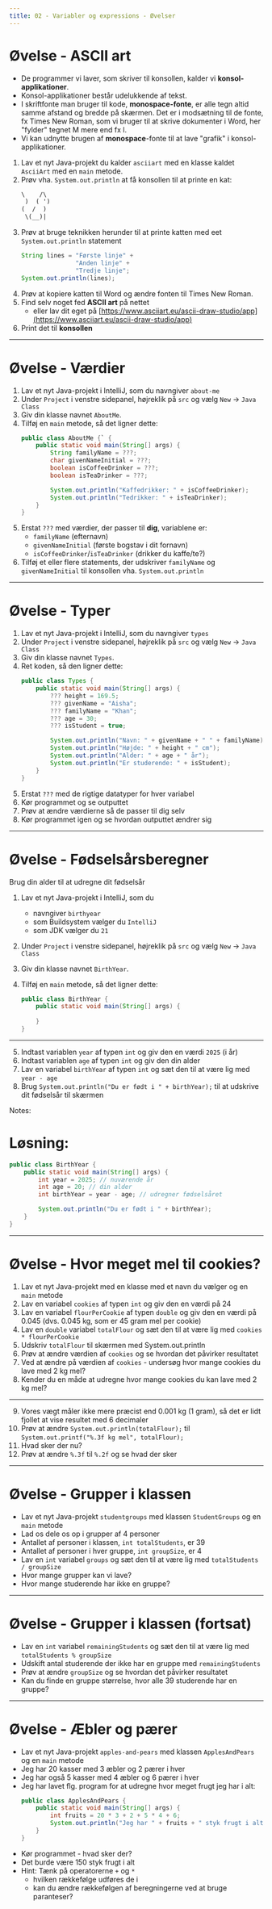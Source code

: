 ```yaml
---
title: 02 - Variabler og expressions - Øvelser
---
```


# Øvelse - ASCII art
- De programmer vi laver, som skriver til konsollen, kalder vi **konsol-applikationer**. 
- Konsol-applikationer består udelukkende af tekst.
- I skriftfonte man bruger til kode, **monospace-fonte**, er alle tegn altid samme afstand og bredde på skærmen. Det er i modsætning til de fonte, fx Times New Roman, som vi bruger til at skrive dokumenter i Word, her "fylder" tegnet M mere end fx l.
- Vi kan udnytte brugen af **monospace**-fonte til at lave "grafik" i konsol-applikationer.

1. Lav et nyt Java-projekt du kalder `asciiart` med en klasse kaldet `AsciiArt` med en `main` metode.
2. Prøv vha. `System.out.println` at få konsollen til at printe en kat:
    ```txt
    \    /\
     )  ( ')
    (  /  )
     \(__)|
    ```
3. Prøv at bruge teknikken herunder til at printe katten med eet `System.out.println` statement
    ```java
    String lines = "Første linje" +
                   "Anden linje" +
                   "Tredje linje";
    System.out.println(lines);
5. Prøv at kopiere katten til Word og ændre fonten til Times New Roman.
4. Find selv noget fed **ASCII art** på nettet
    - eller lav dit eget på [https://www.asciiart.eu/ascii-draw-studio/app](https://www.asciiart.eu/ascii-draw-studio/app)
5. Print det til **konsollen**

---

# Øvelse - Værdier

1. Lav et nyt Java-projekt i IntelliJ, som du navngiver `about-me`
2. Under `Project` i venstre sidepanel, højreklik på `src` og vælg `New` -> `Java Class`
3. Giv din klasse navnet `AboutMe`.
4. Tilføj en `main` metode, så det ligner dette:
    ```java
    public class AboutMe {` {
        public static void main(String[] args) {
            String familyName = ???;
            char givenNameInitial = ???;
            boolean isCoffeeDrinker = ???;
            boolean isTeaDrinker = ???;

            System.out.println("Kaffedrikker: " + isCoffeeDrinker);
            System.out.println("Tedrikker: " + isTeaDrinker);
        }
    }
    ```
5. Erstat `???` med værdier, der passer til **dig**, variablene er:
    - `familyName` (efternavn)
    - `givenNameInitial` (første bogstav i dit fornavn)
    - `isCoffeeDrinker`/`isTeaDrinker` (drikker du kaffe/te?)
6. Tilføj et eller flere statements, der udskriver `familyName` og `givenNameInitial` til konsollen vha. `System.out.println`

---

# Øvelse - Typer

1. Lav et nyt Java-projekt i IntelliJ, som du navngiver `types`
2. Under `Project` i venstre sidepanel, højreklik på `src` og vælg `New` -> `Java Class`
3. Giv din klasse navnet `Types`.
4. Ret koden, så den ligner dette:
    ```java
    public class Types {
        public static void main(String[] args) {
            ??? height = 169.5;
            ??? givenName = "Aisha";
            ??? familyName = "Khan";
            ??? age = 30;
            ??? isStudent = true;

            System.out.println("Navn: " + givenName + " " + familyName);
            System.out.println("Højde: " + height + " cm");
            System.out.println("Alder: " + age + " år");
            System.out.println("Er studerende: " + isStudent);
        }
    }
    ```
5. Erstat `???` med de rigtige datatyper for hver variabel
6. Kør programmet og se outputtet
7. Prøv at ændre værdierne så de passer til dig selv
8. Kør programmet igen og se hvordan outputtet ændrer sig

---

# Øvelse - Fødselsårsberegner

Brug din alder til at udregne dit fødselsår

1. Lav et nyt Java-projekt i IntelliJ, som du 
    -   navngiver `birthyear`
    -   som Buildsystem vælger du `IntelliJ`
    -   som JDK vælger du `21`

2. Under `Project` i venstre sidepanel, højreklik på `src` og vælg `New` -> `Java Class`
3. Giv din klasse navnet `BirthYear`.
4. Tilføj en `main` metode, så det ligner dette:
    ```java
    public class BirthYear {
        public static void main(String[] args) {
            
        }
    }
    ```
---

5. Indtast variablen `year` af typen `int` og giv den en værdi `2025` (i år)
6. Indtast variablen `age` af typen `int` og giv den din alder
7. Lav en variabel `birthYear` af typen `int` og sæt den til at være lig med `year - age`
8. Brug `System.out.println("Du er født i " + birthYear);` til at udskrive dit fødselsår til skærmen

Notes:
# Løsning:
```java
public class BirthYear {
    public static void main(String[] args) {
        int year = 2025; // nuværende år
        int age = 20; // din alder
        int birthYear = year - age; // udregner fødselsåret

        System.out.println("Du er født i " + birthYear);
    }
}
```

---

# Øvelse - Hvor meget mel til cookies?

1. Lav et nyt Java-projekt med en klasse med et navn du vælger og en `main` metode
2. Lav en variabel `cookies` af typen `int` og giv den en værdi på 24
3. Lav en variabel `flourPerCookie` af typen `double` og giv den en værdi på 0.045 (dvs. 0.045 kg, som er 45 gram mel per cookie)
4. Lav en `double` variabel `totalFlour` og sæt den til at være lig med `cookies * flourPerCookie`
5. Udskriv `totalFlour` til skærmen med System.out.println
6. Prøv at ændre værdien af `cookies` og se hvordan det påvirker resultatet
7. Ved at ændre på værdien af `cookies` - undersøg hvor mange cookies du lave med 2 kg mel?
8. Kender du en måde at udregne hvor mange cookies du kan lave med 2 kg mel?

---

9. Vores vægt måler ikke mere præcist end 0.001 kg (1 gram), så det er lidt fjollet at vise resultet med 6 decimaler
10. Prøv at ændre `System.out.println(totalFlour);` til `System.out.printf("%.3f kg mel", totalFlour);`
11. Hvad sker der nu?
12. Prøv at ændre `%.3f` til `%.2f` og se hvad der sker

---

# Øvelse - Grupper i klassen
- Lav et nyt Java-projekt `studentgroups` med klassen `StudentGroups` og en `main` metode
- Lad os dele os op i grupper af 4 personer
- Antallet af personer i klassen, `int totalStudents`, er 39
- Antallet af personer i hver gruppe, `int groupSize`, er 4
- Lav en `int` variabel `groups` og sæt den til at være lig med `totalStudents / groupSize`
- Hvor mange grupper kan vi lave?
- Hvor mange studerende har ikke en gruppe?

---

# Øvelse - Grupper i klassen (fortsat)
- Lav en `int` variabel `remainingStudents` og sæt den til at være lig med `totalStudents % groupSize`
- Udskift antal studerende der ikke har en gruppe med `remainingStudents`
- Prøv at ændre `groupSize` og se hvordan det påvirker resultatet
- Kan du finde en gruppe størrelse, hvor alle 39 studerende har en gruppe?

---

# Øvelse - Æbler og pærer
- Lav et nyt Java-projekt `apples-and-pears` med klassen `ApplesAndPears` og en `main` metode
- Jeg har 20 kasser med 3 æbler og 2 pærer i hver
- Jeg har også 5 kasser med 4 æbler og 6 pærer i hver
- Jeg har lavet flg. program for at udregne hvor meget frugt jeg har i alt:
    ```java
    public class ApplesAndPears {
        public static void main(String[] args) {
            int fruits = 20 * 3 + 2 + 5 * 4 + 6;
            System.out.println("Jeg har " + fruits + " styk frugt i alt.");
        }
    }
    ```
- Kør programmet - hvad sker der?
- Det burde være 150 styk frugt i alt
- Hint: Tænk på operatorerne `+` og `*` 
    - hvilken rækkefølge udføres de i 
    - kan du ændre rækkefølgen af beregningerne ved at bruge paranteser?

